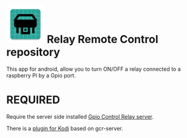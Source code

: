 <img alt="KRR" title="Relay Remote Control" src="./app/src/main/ic_launcher-web.png" width="100" height="100"> Relay Remote Control repository
=============================
This app for android, allow you to turn ON/OFF a relay connected to a raspberry Pi by a Gpio port.

REQUIRED
==========
Require the server side installed [Gpio Control Relay server](https://github.com/nearlg/gcr-server).

There is a [plugin for Kodi](https://github.com/nearlg/script.service.relay) based on gcr-server.
